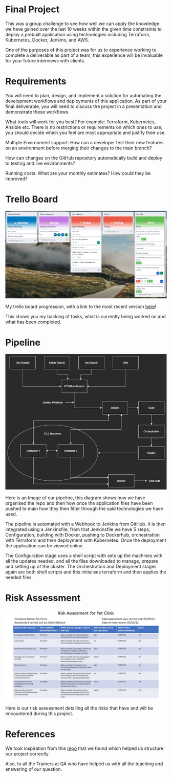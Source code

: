 # Final Project

This was a group challenge to see how well we can apply the knowledge we have gained over the last 10 weeks within the given time constraints to deploy a prebuilt application using technologies including Terraform, Kubernetes, Docker, Jenkins, and AWS.

One of the purposes of this project was for us to experience working to complete a deliverable as part of a team, this experience will be invaluable for your future interviews with clients.

# Requirements

You will need to plan, design, and implement a solution for automating the development workflows and deployments of this application. As part of your final deliverable, you will need to discuss the project in a presentation and demonstrate these workflows.

What tools will work for you best? For example: Terraform, Kubernetes, Ansible etc. There is no restrictions or requirements on which ones to use; you should decide which you feel are most appropriate and justify their use.

Multiple Environment support: How can a developer test their new features on an environment before merging their changes to the main branch?

How can changes on the GitHub repository automatically build and deploy to testing and live environments?

Running costs. What are your monthly estimates? How could they be improved?

# Trello Board

![My Trello Board](images/TrelloBoard.jpg)

My trello board progression, with a link to the most recent version [here][MyTrello]!

This shows you my backlog of tasks, what is currently being worked on and what has been completed.

[MyTrello]: https://trello.com/b/0i1GmcuQ/final-project

# Pipeline

![Development Pipeline](images/FinalProjectPipeline.jpg)

Here is an Image of our pipeline, this diagram shows how we have organised the repo and then how once the application files have been pushed to main how they then filter through the said technologies we have used.

The pipeline is automated with a Webhook to Jenkins from GitHub. It is then integrated using a Jenkinsfile, from that Jenkinsfile we have 5 steps; Configuration, building with Docker, pushing to Dockerhub, orchestration with Terraform and then deployment with Kubernetes. Once the deployment the application can be viewed online.

The Configuration stage uses a shell script with sets up the machines with all the updates needed, and all the files downloaded to manage, prepare and setting up of the cluster. The Orchestration and Deployment stages again are both shell scripts and this initialises terraform and then applies the needed files.

# Risk Assessment

![Risk Assessment](images/RiskAssessment.jpg)

Here is our risk assessment detailing all the risks that have and will be encountered during this project.

# References

We took inspiration from this [repo][GitHubLink] that we found which helped us structure our project correctly 

[GitHubLink]: https://github.com/Kimovi/Spring_PetClinic_DevOps

Also, to all the Trainers at QA who have helped us with all the teaching and answering of our question.